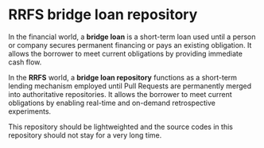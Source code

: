 # RRFS bridge loan repository

In the financial world, a  **bridge loan** is a short-term loan used until a person or company secures permanent financing or pays an existing obligation. It allows the borrower to meet current obligations by providing immediate cash flow.

In the **RRFS** world, a **bridge loan repository** functions as a short-term lending mechanism employed until Pull Requests are permanently merged into authoritative repositories. It allows the borrower to meet current obligations by enabling real-time and on-demand retrospective experiments. 

This repository should be lightweighted and the source codes in this repository should not stay for a very long time.
